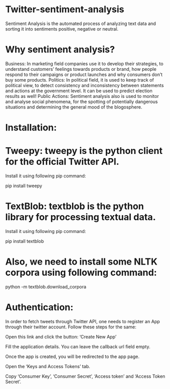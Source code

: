 # Twitter-sentiment-analysis
Sentiment Analysis is the automated process of analyzing text data and sorting it into sentiments positive, negative or neutral.


# Why sentiment analysis?



Business: In marketing field companies use it to develop their strategies, to understand customers’ feelings towards products or brand, how people respond to their campaigns or product launches and why consumers don’t buy some
products.
Politics: In political field, it is used to keep track of political view, to detect consistency and inconsistency between statements and actions at the government level. It can be used to predict election results as well!
Public Actions: Sentiment analysis also is used to monitor and analyse social phenomena, for the spotting of potentially dangerous situations and determining the general mood of the blogosphere.

# Installation:

# Tweepy: tweepy is the python client for the official Twitter API.
  Install it using following pip command:

pip install tweepy

# TextBlob: textblob is the python library for processing textual data.
   Install it using following pip command:

pip install textblob

# Also, we need to install some NLTK corpora using following command:

python -m textblob.download_corpora


# Authentication:
In order to fetch tweets through Twitter API, one needs to register an App through their twitter account. Follow these steps for the same:

Open this link and click the button: ‘Create New App’

Fill the application details. You can leave the callback url field empty.

Once the app is created, you will be redirected to the app page.

Open the ‘Keys and Access Tokens’ tab.

Copy ‘Consumer Key’, ‘Consumer Secret’, ‘Access token’ and ‘Access Token Secret’.
